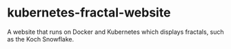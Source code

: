 # kubernetes-fractal-website
A website that runs on Docker and Kubernetes which displays fractals, such as the Koch Snowflake.
